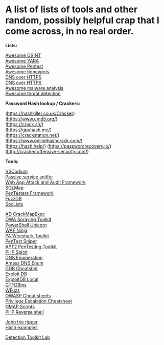 # A list of lists of tools and other random, possibly helpful crap that I come across, in no real order.

**Lists:**

[Awesome OSINT](https://github.com/jivoi/awesome-osint)  
[Awesome YARA](https://github.com/InQuest/awesome-yara)  
[Awesome Pentest](https://github.com/enaqx/awesome-pentest)  
[Awesome honeypots](https://github.com/paralax/awesome-honeypots)  
[DNS over HTTPS](https://github.com/curl/curl/wiki/DNS-over-HTTPS#publicly-available-servers)  
[DNS over HTTPS](https://dnscrypt.info/public-servers/)  
[Awesome malware analysis](https://github.com/rshipp/awesome-malware-analysis)  
[Awesome threat detection](https://github.com/0x4D31/awesome-threat-detection/blob/master/README.md)  


**Password Hash lookup / Crackers:**

(https://hashkiller.co.uk/Cracker)  
(https://www.cmd5.org/)  
(https://crack.sh/)  
(https://gpuhash.me/)  
(https://crackstation.net/)  
(https://www.onlinehashcrack.com/)  
(https://hash.help/)
(https://passwordrecovery.io/)  
(http://cracker.offensive-security.com/)  


**Tools:**

[VSCodium](https://vscodium.com/)  
[Passive service sniffer](https://github.com/activecm/passer/)  
[Web App Attack and Audit Framework](http://w3af.org/)  
[SQLMap](https://github.com/sqlmapproject/sqlmap)  
[PenTesters Framework](https://github.com/trustedsec/ptf)  
[FuzzDB](https://github.com/fuzzdb-project/fuzzdb)  
[SecLists](https://github.com/danielmiessler/SecLists/)  

[AD CrackMapExec](https://github.com/byt3bl33d3r/CrackMapExec/)  
[OWA Spraying Toolkit](https://github.com/byt3bl33d3r/SprayingToolkit )  
[PowerShell Unicorn](https://github.com/trustedsec/unicorn)  
[WAF Ninja](https://github.com/khalilbijjou/WAFNinja)  
[PA Wireshark Toolkit](https://github.com/pentesteracademy/patoolkit)  
[PenTest Sniper](https://github.com/1N3/Sn1per)  
[APT2 PenTesting Toolkit](https://github.com/MooseDojo/apt2)  
[PHP Sploit](https://github.com/nil0x42/phpsploit)  
[DNS Enumeration](https://github.com/aboul3la/Sublist3r)  
[Amass DNS Enum](https://github.com/OWASP/Amass/)  
[GDB Cheatshet](https://darkdust.net/files/GDB%20Cheat%20Sheet.pdf)  
[Exploit DB](https://www.exploit-db.com/)  
[ExploitDB Local](https://github.com/offensive-security/exploitdb)  
[GTFOBins](https://gtfobins.github.io/)  
[WFuzz](https://github.com/xmendez/wfuzz)  
[OWASP Cheat sheets](https://github.com/OWASP/CheatSheetSeries)  
[Privilege Escalation Cheatsheet](https://www.rebootuser.com/?p=1623)  
[NMAP Scripts](https://nmap.org/nsedoc/index.html)  
[PHP Reverse shell](http://pentestmonkey.net/tools/web-shells/php-reverse-shell)  


[John the ripper](https://www.openwall.com/john/)  
[Hash examples](https://hashcat.net/wiki/doku.php?id=example_hashes)  

[Detection Toolkit Lab](https://github.com/clong/DetectionLab)





